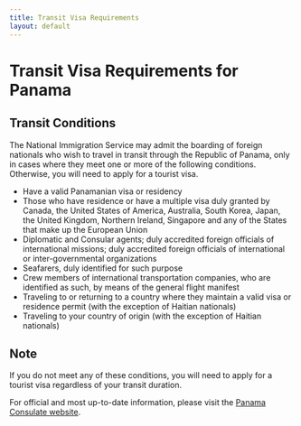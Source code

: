 ```yaml
---
title: Transit Visa Requirements
layout: default
---
```


# Transit Visa Requirements for Panama

## Transit Conditions
The National Immigration Service may admit the boarding of foreign nationals who wish to travel in transit through the Republic of Panama, only in cases where they meet one or more of the following conditions. Otherwise, you will need to apply for a tourist visa.

- Have a valid Panamanian visa or residency
- Those who have residence or have a multiple visa duly granted by Canada, the United States of America, Australia, South Korea, Japan, the United Kingdom, Northern Ireland, Singapore and any of the States that make up the European Union
- Diplomatic and Consular agents; duly accredited foreign officials of international missions; duly accredited foreign officials of international or inter-governmental organizations
- Seafarers, duly identified for such purpose
- Crew members of international transportation companies, who are identified as such, by means of the general flight manifest
- Traveling to or returning to a country where they maintain a valid visa or residence permit (with the exception of Haitian nationals)
- Traveling to your country of origin (with the exception of Haitian nationals)

## Note
If you do not meet any of these conditions, you will need to apply for a tourist visa regardless of your transit duration.

For official and most up-to-date information, please visit the [Panama Consulate website](http://panamaconsulatehk.com/visas/).